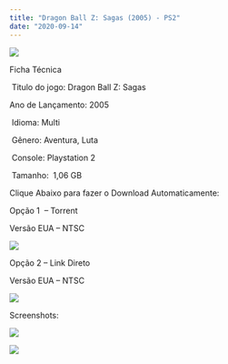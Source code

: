 ```yaml
---
title: "Dragon Ball Z: Sagas (2005) - PS2"
date: "2020-09-14"
---
```


![](https://1.bp.blogspot.com/-3FX23HrJNYI/X17Tee9TZ6I/AAAAAAAAPJE/DRXsenk-TXIloH2GsdMQEyoVKQYOXrhEACLcBGAsYHQ/s320/1560{40dcdfd0a3f176073d713beaee4fcd56db243ec708877a2e730ba987ecd6f1ab}2B-{40dcdfd0a3f176073d713beaee4fcd56db243ec708877a2e730ba987ecd6f1ab}2BDragon{40dcdfd0a3f176073d713beaee4fcd56db243ec708877a2e730ba987ecd6f1ab}2BBall{40dcdfd0a3f176073d713beaee4fcd56db243ec708877a2e730ba987ecd6f1ab}2BZ{40dcdfd0a3f176073d713beaee4fcd56db243ec708877a2e730ba987ecd6f1ab}2B-{40dcdfd0a3f176073d713beaee4fcd56db243ec708877a2e730ba987ecd6f1ab}2BSagas{40dcdfd0a3f176073d713beaee4fcd56db243ec708877a2e730ba987ecd6f1ab}2B{40dcdfd0a3f176073d713beaee4fcd56db243ec708877a2e730ba987ecd6f1ab}2528USA{40dcdfd0a3f176073d713beaee4fcd56db243ec708877a2e730ba987ecd6f1ab}2529{40dcdfd0a3f176073d713beaee4fcd56db243ec708877a2e730ba987ecd6f1ab}2B-{40dcdfd0a3f176073d713beaee4fcd56db243ec708877a2e730ba987ecd6f1ab}2BDragon{40dcdfd0a3f176073d713beaee4fcd56db243ec708877a2e730ba987ecd6f1ab}2BBall{40dcdfd0a3f176073d713beaee4fcd56db243ec708877a2e730ba987ecd6f1ab}2BZ.{40dcdfd0a3f176073d713beaee4fcd56db243ec708877a2e730ba987ecd6f1ab}2BSagas{40dcdfd0a3f176073d713beaee4fcd56db243ec708877a2e730ba987ecd6f1ab}2B-{40dcdfd0a3f176073d713beaee4fcd56db243ec708877a2e730ba987ecd6f1ab}2BBeat-{40dcdfd0a3f176073d713beaee4fcd56db243ec708877a2e730ba987ecd6f1ab}2527Em-Up{40dcdfd0a3f176073d713beaee4fcd56db243ec708877a2e730ba987ecd6f1ab}2B-{40dcdfd0a3f176073d713beaee4fcd56db243ec708877a2e730ba987ecd6f1ab}2B5{40dcdfd0a3f176073d713beaee4fcd56db243ec708877a2e730ba987ecd6f1ab}2B-{40dcdfd0a3f176073d713beaee4fcd56db243ec708877a2e730ba987ecd6f1ab}2B22-03-2005.jpg)

Ficha Técnica

 Titulo do jogo: Dragon Ball Z: Sagas

Ano de Lançamento: 2005

 Idioma: Multi

 Gênero: Aventura, Luta

 Console: Playstation 2

 Tamanho:  1,06 GB

Clique Abaixo para fazer o Download Automaticamente:

Opção 1  – Torrent

Versão EUA – NTSC

[![](https://1.bp.blogspot.com/-gM_bieM_Xmg/X11OuuXJ_iI/AAAAAAAAO6I/YZCF0qruSJgINabjGnzop1wom3zhhl8BgCLcBGAsYHQ/s0/LETRA{40dcdfd0a3f176073d713beaee4fcd56db243ec708877a2e730ba987ecd6f1ab}2BPS2.png)](https://zee.gl/nigA6Px5)

Opção 2 – Link Direto

Versão EUA – NTSC

[![](https://1.bp.blogspot.com/-1h0psgcwSIc/X12Z4_-XFGI/AAAAAAAAO8I/Mc5GWgomPvky4bANZ291sPzxVFKXG0hcQCLcBGAsYHQ/s0/LINK.png)](https://zee.gl/09ySNmJ)

Screenshots:

[![](https://1.bp.blogspot.com/-CY_MhucYJzg/X17TefKZy4I/AAAAAAAAPJA/saHyO-Yg7wQnm2Kl7RR0aNeU4GMvdlFsACLcBGAsYHQ/w500-h281/maxresdefault{40dcdfd0a3f176073d713beaee4fcd56db243ec708877a2e730ba987ecd6f1ab}2B{40dcdfd0a3f176073d713beaee4fcd56db243ec708877a2e730ba987ecd6f1ab}25281{40dcdfd0a3f176073d713beaee4fcd56db243ec708877a2e730ba987ecd6f1ab}2529.jpg)](https://1.bp.blogspot.com/-CY_MhucYJzg/X17TefKZy4I/AAAAAAAAPJA/saHyO-Yg7wQnm2Kl7RR0aNeU4GMvdlFsACLcBGAsYHQ/s1280/maxresdefault{40dcdfd0a3f176073d713beaee4fcd56db243ec708877a2e730ba987ecd6f1ab}2B{40dcdfd0a3f176073d713beaee4fcd56db243ec708877a2e730ba987ecd6f1ab}25281{40dcdfd0a3f176073d713beaee4fcd56db243ec708877a2e730ba987ecd6f1ab}2529.jpg)

[![](https://1.bp.blogspot.com/-zBQE-TFHcC0/X17TeGUUB7I/AAAAAAAAPI8/ZlrtdgcPkKkFDjySwCQgwCCXlut7017QACLcBGAsYHQ/w500-h281/maxresdefault.jpg)](https://1.bp.blogspot.com/-zBQE-TFHcC0/X17TeGUUB7I/AAAAAAAAPI8/ZlrtdgcPkKkFDjySwCQgwCCXlut7017QACLcBGAsYHQ/s1280/maxresdefault.jpg)
